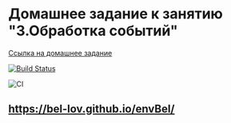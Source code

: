 # Домашнее задание к занятию "3.Обработка событий"

[Ссылка на домашнее задание](https://github.com/netology-code/ahj-homeworks/tree/video/events)

[![Build Status](https://ci.appveyor.com/api/projects/status/github/bel-lov/envBel)](https://ci.appveyor.com/api/projects/status/github/bel-lov/envBel)

![CI](https://github.com/bel-lov/envBel/actions/workflows/web.yml/badge.svg)

## https://bel-lov.github.io/envBel/